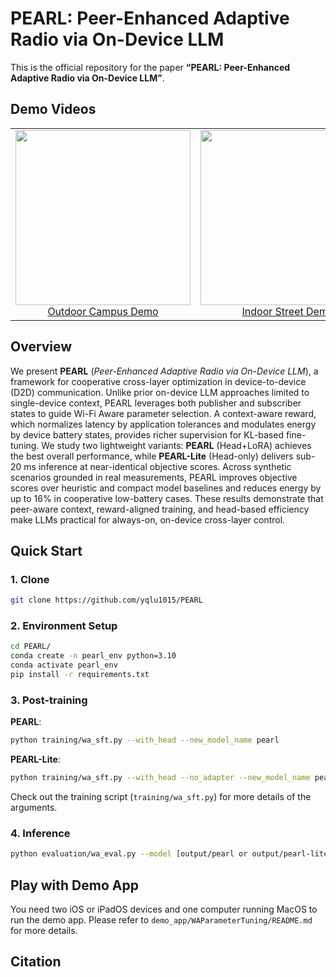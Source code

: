 # PEARL: Peer-Enhanced Adaptive Radio via On-Device LLM

This is the official repository for the paper **“PEARL: Peer-Enhanced Adaptive Radio via On-Device LLM”**.

## Demo Videos
<table>
  <tr>
    <td align="center">
      <a href="https://www.youtube.com/watch?v=U9QFzw7fJMQ">
        <img src="https://img.youtube.com/vi/U9QFzw7fJMQ/0.jpg" width="280"><br>
        Outdoor Campus Demo
      </a>
    </td>
    <td align="center">
      <a href="https://www.youtube.com/watch?v=UR13hyJkE8k">
        <img src="https://img.youtube.com/vi/UR13hyJkE8k/0.jpg" width="280"><br>
        Indoor Street Demo
      </a>
    </td>
  </tr>
</table>


## Overview

We present **PEARL** (*Peer-Enhanced Adaptive Radio via On-Device LLM*), a framework for cooperative cross-layer optimization in device-to-device (D2D) communication. Unlike prior on-device LLM approaches limited to single-device context, PEARL leverages both publisher and subscriber states to guide Wi-Fi Aware parameter selection. A context-aware reward, which normalizes latency by application tolerances and modulates energy by device battery states, provides richer supervision for KL-based fine-tuning. We study two lightweight variants: **PEARL** (Head+LoRA) achieves the best overall performance, while **PEARL-Lite** (Head-only) delivers sub-20 ms inference at near-identical objective scores. Across synthetic scenarios grounded in real measurements, PEARL improves objective scores over heuristic and compact model baselines and reduces energy by up to 16% in cooperative low-battery cases. These results demonstrate that peer-aware context, reward-aligned training, and head-based efficiency make LLMs practical for always-on, on-device cross-layer control.


## Quick Start

### 1. Clone
   ```sh
   git clone https://github.com/yqlu1015/PEARL
   ```

### 2. Environment Setup
   ```sh
   cd PEARL/
   conda create -n pearl_env python=3.10
   conda activate pearl_env
   pip install -r requirements.txt
   ```
  
### 3. Post-training

**PEARL**:
```sh
python training/wa_sft.py --with_head --new_model_name pearl
```
**PEARL-Lite**:
   ```sh
python training/wa_sft.py --with_head --no_adapter --new_model_name pearl-lite
   ```

Check out the training script (`training/wa_sft.py`) for more details of the arguments.

### 4. Inference
```sh
python evaluation/wa_eval.py --model [output/pearl or output/pearl-lite]
```


## Play with Demo App
You need two iOS or iPadOS devices and one computer running MacOS to run the demo app. Please refer to `demo_app/WAParameterTuning/README.md` for more details.

## Citation
```

```